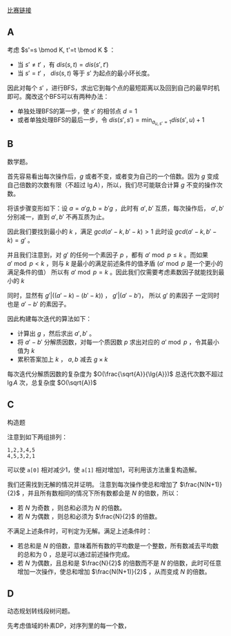 [比赛链接](https://atcoder.jp/contests/arc159)

## A

考虑 $s'=s \bmod K, t'=t \bmod K $ ：

* 当 $s' \ne t'$ ，有 $dis(s,t) = dis(s',t')$
* 当 $s' = t'$ ， $dis(s,t)$ 等于 $s'$ 为起点的最小环长度。

因此对每个 $s'$ ，进行BFS，求出它到每个点的最短距离以及回到自己的最早时机即可。魔改这个BFS可以有两种办法：

* 单独处理BFS的第一步，使 $s'$ 的相邻点 $d=1$
* 或者单独处理BFS的最后一步，令 $dis(s',s')=\min_{a_{u,s'} = 1}dis(s', u)+1$

## B

数学题。

首先容易看出每次操作后，$g$ 或者不变，或者变为自己的一个倍数。因为 $g$ 变成自己倍数的次数有限（不超过 $\lg A$），所以，我们尽可能联合计算 $g$ 不变的操作次数。

将该步骤变形如下：设 $a = a'g, b=b'g$ ，此时有 $a', b'$ 互质，每次操作后， $a', b'$ 分别减一，直到 $a',b'$ 不再互质为止。

因此我们要找到最小的 $k$ ，满足 $gcd(a'-k, b'-k)>1$ 此时设 $gcd(a'-k,b'-k) = g'$ 。

并且我们注意到，对 $g'$ 的任何一个素因子 $p$ ，都有 $a' \bmod p \le k$ 。而如果 $a' \bmod p \lt k$ ，则与 $k$ 是最小的满足前述条件的值矛盾 ($a' \bmod p$ 是一个更小的满足条件的值） 所以有 $a' \bmod p = k$ 。因此我们仅需要考虑素数因子就能找到最小的 $k$ 

同时，显然有 $g'|((a'-k)-(b'-k))$ ， $g'|(a'-b')$， 所以 $g'$ 的素因子 一定同时也是 $a'-b'$ 的素因子。

因此构建每次迭代的算法如下：

* 计算出 $g$ ，然后求出 $a', b'$ 。
* 将 $a'-b'$ 分解质因数，对每一个质因数 $p$ 求出对应的 $a' \bmod p$ ，令其最小值为 $k$
* 累积答案加上 $k$ ， $a,b$ 减去 $g\times k$

每次迭代分解质因数的复杂度为 $O(\frac{\sqrt{A}}{\lg{A}})$ 总迭代次数不超过 $\lg{A}$ 次，总复杂度 $O(\sqrt{A})$

## C

构造题

注意到如下两组排列：

```
1,2,3,4,5
4,5,3,2,1
```

可以使 `a[0]` 相对减少1，使 `a[1]` 相对增加1，可利用该方法重复构造解。

我们还需找到无解的情况并证明。 注意到每次操作使总和增加了 $\frac{N(N+1)}{2}$ ，并且所有数相同的情况下所有数都会是 $N$ 的倍数，所以：

* 若 $N$ 为奇数 ，则总和必须为 $N$ 的倍数。
* 若 $N$ 为偶数 ，则总和必须为 $\frac{N}{2}$ 的倍数。

不满足上述条件时，可判定为无解。满足上述条件时：

* 若总和是 $N$ 的倍数，意味着所有数的平均数是一个整数，所有数减去平均数的总和为 $0$ ，总是可以通过前述操作完成。
* 若 $N$ 为偶数，且总和是 $\frac{N}{2}$ 的倍数而不是 $N$ 的倍数，此时可任意增加一次操作，使总和增加 $\frac{N(N+1)}{2}$ ，从而变成 $N$ 的倍数。

## D

动态规划转线段树问题。

先考虑值域的朴素DP，对序列里的每一个数，